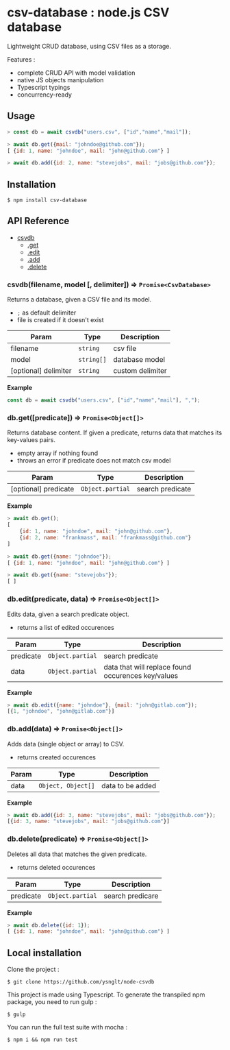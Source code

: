 # csv-database : node.js CSV database

Lightweight CRUD database, using CSV files as a storage.

Features :

* complete CRUD API with model validation
* native JS objects manipulation
* Typescript typings
* concurrency-ready

## Usage

```js
> const db = await csvdb("users.csv", ["id","name","mail"]);

> await db.get({mail: "johndoe@github.com"});
[ {id: 1, name: "johndoe", mail: "john@github.com"} ]

> await db.add({id: 2, name: "stevejobs", mail: "jobs@github.com"});
```

## Installation

`$ npm install csv-database`

## API Reference

* [csvdb](#module_csvdb)
  * [.get](#module_csvdb.get)
  * [.edit](#module_csvdb.edit)
  * [.add](#module_csvdb.add)
  * [.delete](#module_csvdb.delete)

<a name="module_csvdb"></a>

### csvdb(filename, model [, delimiter]) ⇒ `Promise<CsvDatabase>`

Returns a database, given a CSV file and its model.

* `;` as default delimiter
* file is created if it doesn't exist

| Param                | Type       | Description      |
| -------------------- | ---------- | ---------------- |
| filename             | `string`   | csv file         |
| model                | `string[]` | database model   |
| [optional] delimiter | `string`   | custom delimiter |

**Example**

```js
const db = await csvdb("users.csv", ["id","name","mail"], ",");
```

<a name="module_csvdb.get"></a>

### db.get([predicate]) ⇒ `Promise<Object[]>`

Returns database content. If given a predicate, returns data that matches its key-values pairs.

* empty array if nothing found
* throws an error if predicate does not match csv model

| Param                | Type             | Description      |
| -------------------- | ---------------- | ---------------- |
| [optional] predicate | `Object.partial` | search predicate |

**Example**

```js
> await db.get();
[
    {id: 1, name: "johndoe", mail: "john@github.com"},
    {id: 2, name: "frankmass", mail: "frankmass@github.com"}
]

> await db.get({name: "johndoe"});
[ {id: 1, name: "johndoe", mail: "john@github.com"} ]

> await db.get({name: "stevejobs"});
[ ]
```

<a name="module_csvdb.edit"></a>

### db.edit(predicate, data) ⇒ `Promise<Object[]>`

Edits data, given a search predicate object.

* returns a list of edited occurences

| Param     | Type             | Description                                        |
| --------- | ---------------- | -------------------------------------------------- |
| predicate | `Object.partial` | search predicate                                   |
| data      | `Object.partial` | data that will replace found occurences key/values |

**Example**

```js
> await db.edit({name: "johndoe"}, {mail: "john@gitlab.com"});
[{1, "johndoe", "john@gitlab.com"}]
```

<a name="module_csvdb.add"></a>

### db.add(data) ⇒ `Promise<Object[]>`

Adds data (single object or array) to CSV.

* returns created occurences

| Param | Type               | Description      |
| ----- | ------------------ | ---------------- |
| data  | `Object, Object[]` | data to be added |

**Example**

```js
> await db.add({id: 3, name: "stevejobs", mail: "jobs@github.com"});
[{id: 3, name: "stevejobs", mail: "jobs@github.com"}]
```

<a name="module_csvdb.delete"></a>

### db.delete(predicate) ⇒ `Promise<Object[]>`

Deletes all data that matches the given predicate.

* returns deleted occurences

| Param     | Type             | Description      |
| --------- | ---------------- | ---------------- |
| predicate | `Object.partial` | search predicare |

**Example**

```js
> await db.delete({id: 1});
[ {id: 1, name: "johndoe", mail: "john@github.com"} ]
```

## Local installation

Clone the project :

`$ git clone https://github.com/ysnglt/node-csvdb`

This project is made using Typescript. To generate the transpiled npm package, you need to run gulp :

`$ gulp`

You can run the full test suite with mocha :

`$ npm i && npm run test`
